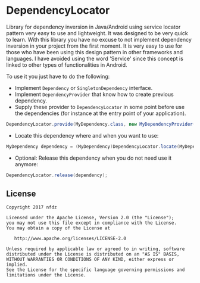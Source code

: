 # DependencyLocator

Library for dependency inversion in Java/Android using service locator pattern very easy to use and lightweight. It was designed to be very quick to learn. With this library you have no excuse to not implement dependency inversion in your project from the first moment. It is very easy to use for those who have been using this design pattern in other frameworks and languages. I have avoided using the word 'Service' since this concept is linked to other types of functionalities in Android.

To use it you just have to do the following:

 * Implement `Dependency` or  `SingletonDependency` interface.
 * Implement `DependencyProvider` that know how to create previous dependency.
 * Supply these provider to `DependencyLocator` in some point before use the dependencies (for instance at the entry point of your application).
```java
DependencyLocator.provide(MyDependency.class, new MyDependencyProvider());
```
 * Locate this dependency where and when you want to use:
```java
MyDependency dependency = (MyDependency)DependencyLocator.locate(MyDependency.class);
```
 * Optional: Release this dependency when you do not need use it anymore:
```java
DependencyLocator.release(dependency);
```

## License

    Copyright 2017 nfdz

    Licensed under the Apache License, Version 2.0 (the "License");
    you may not use this file except in compliance with the License.
    You may obtain a copy of the License at

       http://www.apache.org/licenses/LICENSE-2.0

    Unless required by applicable law or agreed to in writing, software
    distributed under the License is distributed on an "AS IS" BASIS,
    WITHOUT WARRANTIES OR CONDITIONS OF ANY KIND, either express or implied.
    See the License for the specific language governing permissions and
    limitations under the License.
